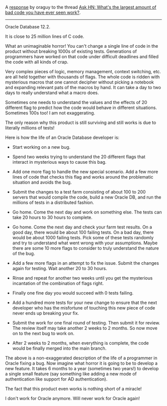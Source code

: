 A [response]() by oraguy to the thread [Ask HN: What's the largest amount of bad code you have ever seen work?](https://news.ycombinator.com/item?id=18442637).

---

Oracle Database 12.2.

It is close to 25 million lines of C code.

What an unimaginable horror! You can't change a single line of code in the product without breaking 1000s of existing tests. Generations of programmers have worked on that code under difficult deadlines and filled the code with all kinds of crap.

Very complex pieces of logic, memory management, context switching, etc. are all held together with thousands of flags. The whole code is ridden with mysterious macros that one cannot decipher without picking a notebook and expanding relevant pats of the macros by hand. It can take a day to two days to really understand what a macro does.

Sometimes one needs to understand the values and the effects of 20 different flag to predict how the code would behave in different situations. Sometimes 100s too! I am not exaggerating.

The only reason why this product is still surviving and still works is due to literally millions of tests!

Here is how the life of an Oracle Database developer is:

- Start working on a new bug.

- Spend two weeks trying to understand the 20 different flags that interact in mysterious ways to cause this bag.

- Add one more flag to handle the new special scenario. Add a few more lines of code that checks this flag and works around the problematic situation and avoids the bug.

- Submit the changes to a test farm consisting of about 100 to 200 servers that would compile the code, build a new Oracle DB, and run the millions of tests in a distributed fashion.

- Go home. Come the next day and work on something else. The tests can take 20 hours to 30 hours to complete.

- Go home. Come the next day and check your farm test results. On a good day, there would be about 100 failing tests. On a bad day, there would be about 1000 failing tests. Pick some of these tests randomly and try to understand what went wrong with your assumptions. Maybe there are some 10 more flags to consider to truly understand the nature of the bug.

- Add a few more flags in an attempt to fix the issue. Submit the changes again for testing. Wait another 20 to 30 hours.

- Rinse and repeat for another two weeks until you get the mysterious incantation of the combination of flags right.

- Finally one fine day you would succeed with 0 tests failing.

- Add a hundred more tests for your new change to ensure that the next developer who has the misfortune of touching this new piece of code never ends up breaking your fix.

- Submit the work for one final round of testing. Then submit it for review. The review itself may take another 2 weeks to 2 months. So now move on to the next bug to work on.

- After 2 weeks to 2 months, when everything is complete, the code would be finally merged into the main branch.

The above is a non-exaggerated description of the life of a programmer in Oracle fixing a bug. Now imagine what horror it is going to be to develop a new feature. It takes 6 months to a year (sometimes two years!) to develop a single small feature (say something like adding a new mode of authentication like support for AD authentication).

The fact that this product even works is nothing short of a miracle!

I don't work for Oracle anymore. Will never work for Oracle again!